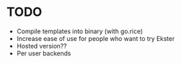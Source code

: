 # TODO

- Compile templates into binary (with go.rice)
- Increase ease of use for people who want to try Ekster
- Hosted version??
- Per user backends
